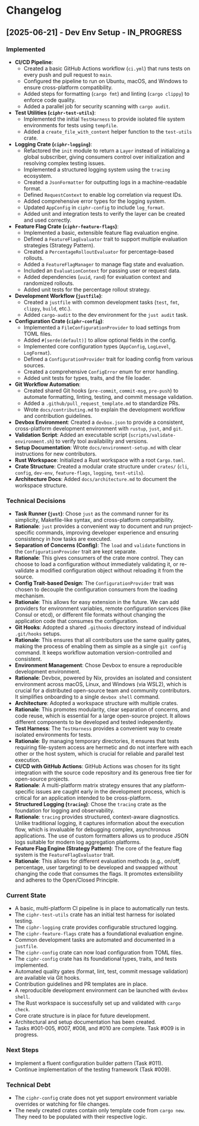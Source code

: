 # Changelog

## [2025-06-21] - Dev Env Setup - IN_PROGRESS

### Implemented
- **CI/CD Pipeline**:
    - Created a basic GitHub Actions workflow (`ci.yml`) that runs tests on every push and pull request to `main`.
    - Configured the pipeline to run on Ubuntu, macOS, and Windows to ensure cross-platform compatibility.
    - Added steps for formatting (`cargo fmt`) and linting (`cargo clippy`) to enforce code quality.
    - Added a parallel job for security scanning with `cargo audit`.
- **Test Utilities (`ciphr-test-utils`)**:
    - Implemented the initial `TestHarness` to provide isolated file system environments for tests using `tempfile`.
    - Added a `create_file_with_content` helper function to the `test-utils` crate.
- **Logging Crate (`ciphr-logging`)**:
    - Refactored the `init` module to return a `Layer` instead of initializing a global subscriber, giving consumers control over initialization and resolving complex testing issues.
    - Implemented a structured logging system using the `tracing` ecosystem.
    - Created a `JsonFormatter` for outputting logs in a machine-readable format.
    - Defined `RequestContext` to enable log correlation via request IDs.
    - Added comprehensive error types for the logging system.
    - Updated `AppConfig` in `ciphr-config` to include `log_format`.
    - Added unit and integration tests to verify the layer can be created and used correctly.
- **Feature Flag Crate (`ciphr-feature-flags`)**:
    - Implemented a basic, extensible feature flag evaluation engine.
    - Defined a `FeatureFlagEvaluator` trait to support multiple evaluation strategies (Strategy Pattern).
    - Created a `PercentageRolloutEvaluator` for percentage-based rollouts.
    - Added a `FeatureFlagManager` to manage flag state and evaluation.
    - Included an `EvaluationContext` for passing user or request data.
    - Added dependencies (`uuid`, `rand`) for evaluation context and randomized rollouts.
    - Added unit tests for the percentage rollout strategy.
- **Development Workflow (`justfile`)**:
    - Created a `justfile` with common development tasks (`test`, `fmt`, `clippy`, `build`, etc.).
    - Added `cargo-audit` to the dev environment for the `just audit` task.
- **Configuration Crate (`ciphr-config`)**:
    - Implemented a `FileConfigurationProvider` to load settings from TOML files.
    - Added `#[serde(default)]` to allow optional fields in the config.
    - Implemented core configuration types (`AppConfig`, `LogLevel`, `LogFormat`).
    - Defined a `ConfigurationProvider` trait for loading config from various sources.
    - Created a comprehensive `ConfigError` enum for error handling.
    - Added unit tests for types, traits, and the file loader.
- **Git Workflow Automation**:
    - Created shared Git hooks (`pre-commit`, `commit-msg`, `pre-push`) to automate formatting, linting, testing, and commit message validation.
    - Added a `.github/pull_request_template.md` to standardize PRs.
    - Wrote `docs/contributing.md` to explain the development workflow and contribution guidelines.
- **Devbox Environment**: Created a `devbox.json` to provide a consistent, cross-platform development environment with `rustup`, `just`, and `git`.
- **Validation Script**: Added an executable script (`scripts/validate-environment.sh`) to verify tool availability and versions.
- **Setup Documentation**: Wrote `docs/environment-setup.md` with clear instructions for new contributors.
- **Rust Workspace**: Initialized a Rust workspace with a root `Cargo.toml`.
- **Crate Structure**: Created a modular crate structure under `crates/` (`cli`, `config`, `dev-env`, `feature-flags`, `logging`, `test-utils`).
- **Architecture Docs**: Added `docs/architecture.md` to document the workspace structure.

### Technical Decisions
- **Task Runner (`just`)**: Chose `just` as the command runner for its simplicity, Makefile-like syntax, and cross-platform compatibility.
- **Rationale**: `just` provides a convenient way to document and run project-specific commands, improving developer experience and ensuring consistency in how tasks are executed.
- **Separation of Concerns (Config)**: The `load` and `validate` functions in the `ConfigurationProvider` trait are kept separate.
- **Rationale**: This gives consumers of the crate more control. They can choose to load a configuration without immediately validating it, or re-validate a modified configuration object without reloading it from the source.
- **Config Trait-based Design**: The `ConfigurationProvider` trait was chosen to decouple the configuration consumers from the loading mechanism.
- **Rationale**: This allows for easy extension in the future. We can add providers for environment variables, remote configuration services (like Consul or etcd), or different file formats without changing the application code that consumes the configuration.
- **Git Hooks**: Adopted a shared `.githooks` directory instead of individual `.git/hooks` setups.
- **Rationale**: This ensures that all contributors use the same quality gates, making the process of enabling them as simple as a single `git config` command. It keeps workflow automation version-controlled and consistent.
- **Environment Management**: Chose Devbox to ensure a reproducible development environment.
- **Rationale**: Devbox, powered by Nix, provides an isolated and consistent environment across macOS, Linux, and Windows (via WSL2), which is crucial for a distributed open-source team and community contributors. It simplifies onboarding to a single `devbox shell` command.
- **Architecture**: Adopted a workspace structure with multiple crates.
- **Rationale**: This promotes modularity, clear separation of concerns, and code reuse, which is essential for a large open-source project. It allows different components to be developed and tested independently.
- **Test Harness**: The `TestHarness` provides a convenient way to create isolated environments for tests.
- **Rationale**: By managing temporary directories, it ensures that tests requiring file-system access are hermetic and do not interfere with each other or the host system, which is crucial for reliable and parallel test execution.
- **CI/CD with GitHub Actions**: GitHub Actions was chosen for its tight integration with the source code repository and its generous free tier for open-source projects.
- **Rationale**: A multi-platform matrix strategy ensures that any platform-specific issues are caught early in the development process, which is critical for an application intended to be cross-platform.
- **Structured Logging (`tracing`)**: Chose the `tracing` crate as the foundation for logging and observability.
- **Rationale**: `tracing` provides structured, context-aware diagnostics. Unlike traditional logging, it captures information about the execution flow, which is invaluable for debugging complex, asynchronous applications. The use of custom formatters allows us to produce JSON logs suitable for modern log aggregation platforms.
- **Feature Flag Engine (Strategy Pattern)**: The core of the feature flag system is the `FeatureFlagEvaluator` trait.
- **Rationale**: This allows for different evaluation methods (e.g., on/off, percentage, user targeting) to be developed and swapped without changing the code that consumes the flags. It promotes extensibility and adheres to the Open/Closed Principle.

### Current State
- A basic, multi-platform CI pipeline is in place to automatically run tests.
- The `ciphr-test-utils` crate has an initial test harness for isolated testing.
- The `ciphr-logging` crate provides configurable structured logging.
- The `ciphr-feature-flags` crate has a foundational evaluation engine.
- Common development tasks are automated and documented in a `justfile`.
- The `ciphr-config` crate can now load configuration from TOML files.
- The `ciphr-config` crate has its foundational types, traits, and tests implemented.
- Automated quality gates (format, lint, test, commit message validation) are available via Git hooks.
- Contribution guidelines and PR templates are in place.
- A reproducible development environment can be launched with `devbox shell`.
- The Rust workspace is successfully set up and validated with `cargo check`.
- Core crate structure is in place for future development.
- Architectural and setup documentation has been created.
- Tasks #001-005, #007, #008, and #010 are complete. Task #009 is in progress.

### Next Steps
- Implement a fluent configuration builder pattern (Task #011).
- Continue implementation of the testing framework (Task #009).

### Technical Debt
- The `ciphr-config` crate does not yet support environment variable overrides or watching for file changes.
- The newly created crates contain only template code from `cargo new`. They need to be populated with their respective logic.